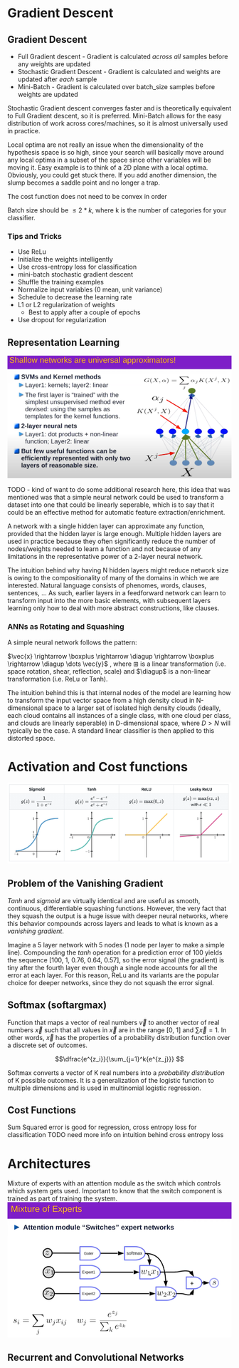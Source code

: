 # Gradient Descent
## Gradient Descent
- Full Gradient descent - Gradient is calculated *across all* samples before any weights are updated
- Stochastic Gradient Descent - Gradient is calculated and weights are updated after *each* sample
- Mini-Batch - Gradient is calculated over batch_size samples before weights are updated

Stochastic Gradient descent converges faster and is theoretically equivalent to Full Gradient descent, so it is preferred.  Mini-Batch allows for the easy distribution of work across cores/machines, so it is almost universally used in practice.

Local optima are not really an issue when the dimensionality of the hypothesis space is so high, since your search will basically move around any local optima in a subset of the space since other variables will be moving it.  Easy example is to think of a 2D plane with a local optima.  Obviously, you could get stuck there.  If you add another dimension, the slump becomes a saddle point and no longer a trap.

The cost function does not need to be convex in order

Batch size should be $\leq 2*k$, where k is the number of categories for your classifier.

### Tips and Tricks
- Use ReLu
- Initialize the weights intelligently
- Use cross-entropy loss for classification
- mini-batch stochastic gradient descent
- Shuffle the training examples
- Normalize input variables (0 mean, unit variance)
- Schedule to decrease the learning rate
- L1 or L2 regularization of weights
  - Best to apply after a couple of epochs
- Use dropout for regularization


## Representation Learning
![2LayerANN for linear separation](../../resources/images/ANN_fn_approximator.png)

TODO - kind of want to do some additional research here, this idea that was mentioned was that a simple neural network could be used to transform a dataset into one that could be linearly seperable, which is to say that it could be an effective method for automatic feature extraction/enrichment.

A network with a single hidden layer can approximate any function, provided that the hidden layer is large enough.  Multiple hidden layers are used in practice because they often significantly reduce the number of nodes/weights needed to learn a function and not because of any limitations in the representative power of a 2-layer neural network.

The intuition behind why having N hidden layers might reduce network size is owing to the compositionality of many of the domains in which we are interested.  Natural language consists of phenomes, words, clauses, sentences, ...  As such, earlier layers in a feedforward network can learn to transform input into the more basic elements, with subsequent layers learning only how to deal with more abstract constructions, like clauses.

### ANNs as Rotating and Squashing
A simple neural network follows the pattern:

$\vec{x} \rightarrow \boxplus \rightarrow \diagup \rightarrow \boxplus \rightarrow \diagup \dots \vec{y}$
, where $\boxplus$ is a linear transformation (i.e. space rotation, shear, reflection, scale) and $\diagup$ is a non-linear transformation (i.e. ReLu or Tanh).

The intuition behind this is that internal nodes of the model are learning how to transform the input vector space from a high density cloud in N-dimensional space to a larger set of isolated high density clouds (ideally, each cloud contains all instances of a single class, with one cloud per class, and clouds are linearly seperable) in D-dimensional space, where $D \gt N$ will typically be the case.  A standard linear classifier is then applied to this distorted space.

# Activation and Cost functions
![Activation Functions](../../resources/images/activation_functions.ppm)<br>

## Problem of the Vanishing Gradient
$Tanh$ and $sigmoid$ are virtually identical and are useful as smooth, continuous, differentiable squashing functions.  However, the very fact that they squash the output is a huge issue with deeper neural networks, where this behavior compounds across layers and leads to what is known as a *vanishing gradient*.

Imagine a 5 layer network with 5 nodes (1 node per layer to make a simple line).  Compounding the $tanh$ operation for a prediction error of 100 yields the sequence [100, 1, 0.76, 0.64, 0.57], so the error signal (the gradient) is tiny after the fourth layer even though a single node accounts for all the error at each layer. For this reason, ReLu and its variants are the popular choice for deeper networks, since they do not squash the error signal.

## Softmax (softargmax)
Function that maps a vector of real numbers $\vec{v}$ to another vector of real numbers $\vec{x}$ such that all values in $\vec{x}$ are in the range [0, 1] and $\sum{\vec{x}}=1$.  In other words, $\vec{x}$ has the properties of a probability distribution function over a discrete set of outcomes.

$$\dfrac{e^{z_i}}{\sum_{j=1}^k{e^{z_j}}} $$

Softmax converts a vector of K real numbers into a *probability distribution* of K possible outcomes. It is a generalization of the logistic function to multiple dimensions and is used in multinomial logistic regression.

## Cost Functions
Sum Squared error is good for regression, cross entropy loss for classification
TODO need more info on intuition behind cross entropy loss

# Architectures
Mixture of experts with an attention module as the switch which controls which system gets used.
Important to know that the switch component is trained as part of training the system.
![Attention switch](../../resources/images/attention_module.png)

## Recurrent and Convolutional Networks

